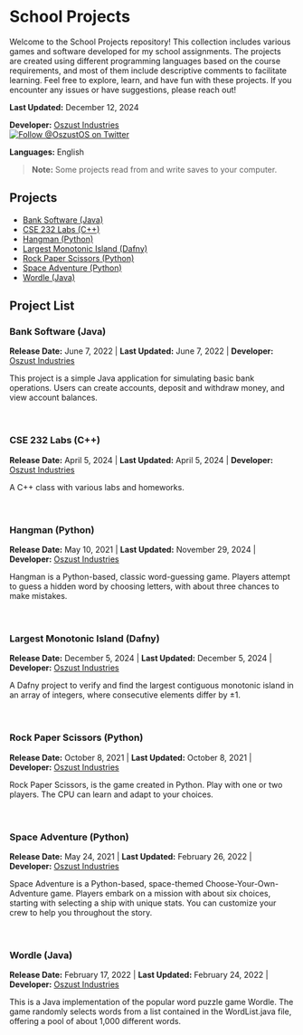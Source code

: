# School Projects

Welcome to the School Projects repository! This collection includes various games and software developed for my school assignments. The projects are created using different programming languages based on the course requirements, and most of them include descriptive comments to facilitate learning. Feel free to explore, learn, and have fun with these projects. If you encounter any issues or have suggestions, please reach out!

**Last Updated:** December 12, 2024

**Developer:** [Oszust Industries](https://github.com/Oszust-Industries)  
[![Follow @OszustOS on Twitter](https://img.shields.io/twitter/url/https/twitter.com/bukotsunikki.svg?style=social&label=Follow%20%40OszustOS)](https://twitter.com/OszustOS)

**Languages:** English

> **Note:** Some projects read from and write saves to your computer.

## Projects
- [Bank Software (Java)](https://github.com/Soszust40/School/blob/main/README.md#bank-software-java)
- [CSE 232 Labs (C++)](https://github.com/Soszust40/School/blob/main/README.md#cse-232-Labs-c)
- [Hangman (Python)](https://github.com/Soszust40/School/blob/main/README.md#hangman-python)
- [Largest Monotonic Island (Dafny)](https://github.com/Soszust40/School/blob/main/README.md#largest-monotonic-island-dafny)
- [Rock Paper Scissors (Python)](https://github.com/Soszust40/School/blob/main/README.md#rock-paper-scissors-python)
- [Space Adventure (Python)](https://github.com/Soszust40/School/blob/main/README.md#space-adventure-python)
- [Wordle (Java)](https://github.com/Soszust40/School/blob/main/README.md#wordle-java)

## Project List

### Bank Software (Java)

**Release Date:** June 7, 2022 |
**Last Updated:** June 7, 2022 |
**Developer:** [Oszust Industries](https://github.com/Oszust-Industries)

This project is a simple Java application for simulating basic bank operations. Users can create accounts, deposit and withdraw money, and view account balances.
<br />
<br />
<br />
### CSE 232 Labs (C++)

**Release Date:** April 5, 2024 |
**Last Updated:** April 5, 2024 |
**Developer:** [Oszust Industries](https://github.com/Oszust-Industries)

A C++ class with various labs and homeworks.
<br />
<br />
<br />
### Hangman (Python)

**Release Date:** May 10, 2021 |
**Last Updated:** November 29, 2024 |
**Developer:** [Oszust Industries](https://github.com/Oszust-Industries)

Hangman is a Python-based, classic word-guessing game. Players attempt to guess a hidden word by choosing letters, with about three chances to make mistakes.
<br />
<br />
<br />
### Largest Monotonic Island (Dafny)

**Release Date:** December 5, 2024 |
**Last Updated:** December 5, 2024 |
**Developer:** [Oszust Industries](https://github.com/Oszust-Industries)

A Dafny project to verify and find the largest contiguous monotonic island in an array of integers, where consecutive elements differ by ±1.
<br />
<br />
<br />
### Rock Paper Scissors (Python)

**Release Date:** October 8, 2021 |
**Last Updated:** October 8, 2021 |
**Developer:** [Oszust Industries](https://github.com/Oszust-Industries)

Rock Paper Scissors, is the game created in Python. Play with one or two players. The CPU can learn and adapt to your choices.
<br />
<br />
<br />
### Space Adventure (Python)

**Release Date:** May 24, 2021 |
**Last Updated:** February 26, 2022 |
**Developer:** [Oszust Industries](https://github.com/Oszust-Industries)

Space Adventure is a Python-based, space-themed Choose-Your-Own-Adventure game. Players embark on a mission with about six choices, starting with selecting a ship with unique stats. You can customize your crew to help you throughout the story.
<br />
<br />
<br />
### Wordle (Java)

**Release Date:** February 17, 2022 |
**Last Updated:** February 24, 2022 |
**Developer:** [Oszust Industries](https://github.com/Oszust-Industries)

This is a Java implementation of the popular word puzzle game Wordle. The game randomly selects words from a list contained in the WordList.java file, offering a pool of about 1,000 different words.
